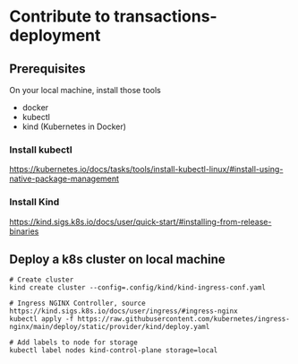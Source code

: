 # Contribute to transactions-deployment

## Prerequisites

On your local machine, install those tools
- docker
- kubectl
- kind (Kubernetes in Docker)

### Install kubectl
https://kubernetes.io/docs/tasks/tools/install-kubectl-linux/#install-using-native-package-management

### Install Kind
https://kind.sigs.k8s.io/docs/user/quick-start/#installing-from-release-binaries

## Deploy a k8s cluster on local machine

```shell
# Create cluster
kind create cluster --config=.config/kind/kind-ingress-conf.yaml

# Ingress NGINX Controller, source https://kind.sigs.k8s.io/docs/user/ingress/#ingress-nginx
kubectl apply -f https://raw.githubusercontent.com/kubernetes/ingress-nginx/main/deploy/static/provider/kind/deploy.yaml

# Add labels to node for storage
kubectl label nodes kind-control-plane storage=local
```